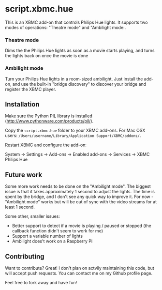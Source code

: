 script.xbmc.hue
===============

This is an XBMC add-on that controls Philips Hue lights. It supports two modes of operations: "Theatre mode" and "Ambilight mode:.

### Theatre mode

Dims the the Philips Hue lights as soon as a movie starts playing, and turns the lights back on once the movie is done

### Ambilight mode

Turn your Philips Hue lights in a room-sized ambilight. Just install the add-on, and use the built-in "bridge discovery" to discover your bridge and register the XBMC player.

Installation
------------

Make sure the Python PIL library is installed (http://www.pythonware.com/products/pil/).

Copy the `script.xbmc.hue` folder to your XBMC add-ons. For Mac OSX users: `/Users/username/Library/Application Support/XBMC/addons/`.

Restart XBMC and configure the add-on:

System -> Settings -> Add-ons -> Enabled add-ons -> Services -> XBMC Philips Hue

Future work
-----------

Some more work needs to be done on the "Ambilight mode". The biggest issue is that it takes approximately 1 second to adjust the lights. The time is spent by the bridge, and I don't see any quick way to improve it. For now - "Ambilight mode" works but will be out of sync with the video streams for at least 1 second.

Some other, smaller issues:
 - Better support to detect if a movie is playing / paused or stopped (the callback function didn't seem to work for me)
 - Support a variable number of lights
 - Ambilight does't work on a Raspberry Pi

Contributing
------------

Want to contribute? Great! I don't plan on actvily maintaining this code, but will accept push requests. You can contact me on my Github profile page.

Feel free to fork away and have fun!
